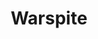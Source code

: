 ---
title: Warspite
description: A 2D modular game engine created to learn development with C++ and SDL2 for an A-Level Computer Science project
thumbnail_url: /img/projects/warspite/thumbnail.png
image_urls: 
    - /img/projects/warspite/title.png
    - /img/projects/warspite/inengine.png
    - /img/projects/warspite/dialogue.png
    - /img/projects/warspite/input-test.png

links: 
    - 
      title: Testing/Demonstration videos
      icon: ""
      url: https://www.youtube.com/playlist?list=PLj8k3y39-L1rf4Ev-Q03nCzX6lIRKNsMp
    - 
      title: GitHub Repository
      icon: ""
      url: https://github.com/ZanyLeonic/Warspite

languages: ["C++"]
year: "2020"
---